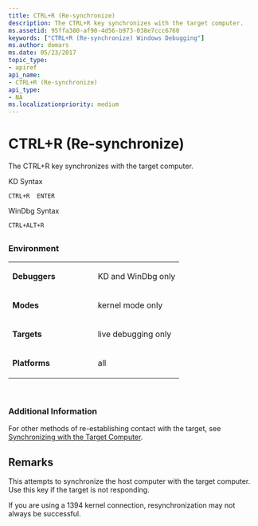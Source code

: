 ```yaml
---
title: CTRL+R (Re-synchronize)
description: The CTRL+R key synchronizes with the target computer.
ms.assetid: 95ffa380-af90-4d56-b973-038e7ccc6760
keywords: ["CTRL+R (Re-synchronize) Windows Debugging"]
ms.author: domars
ms.date: 05/23/2017
topic_type:
- apiref
api_name:
- CTRL+R (Re-synchronize)
api_type:
- NA
ms.localizationpriority: medium
---
```


# CTRL+R (Re-synchronize)


The CTRL+R key synchronizes with the target computer.

KD Syntax

```
CTRL+R  ENTER 
```

WinDbg Syntax

```
CTRL+ALT+R 
```

## <span id="ddk_meta_ctrl_r_dbg"></span><span id="DDK_META_CTRL_R_DBG"></span>


### <span id="Environment"></span><span id="environment"></span><span id="ENVIRONMENT"></span>Environment

<table>
<colgroup>
<col width="50%" />
<col width="50%" />
</colgroup>
<tbody>
<tr class="odd">
<td align="left"><p><strong>Debuggers</strong></p></td>
<td align="left"><p>KD and WinDbg only</p></td>
</tr>
<tr class="even">
<td align="left"><p><strong>Modes</strong></p></td>
<td align="left"><p>kernel mode only</p></td>
</tr>
<tr class="odd">
<td align="left"><p><strong>Targets</strong></p></td>
<td align="left"><p>live debugging only</p></td>
</tr>
<tr class="even">
<td align="left"><p><strong>Platforms</strong></p></td>
<td align="left"><p>all</p></td>
</tr>
</tbody>
</table>

 

### <span id="Additional_Information"></span><span id="additional_information"></span><span id="ADDITIONAL_INFORMATION"></span>Additional Information

For other methods of re-establishing contact with the target, see [Synchronizing with the Target Computer](synchronizing-with-the-target-computer.md).

Remarks
-------

This attempts to synchronize the host computer with the target computer. Use this key if the target is not responding.

If you are using a 1394 kernel connection, resynchronization may not always be successful.

 

 





